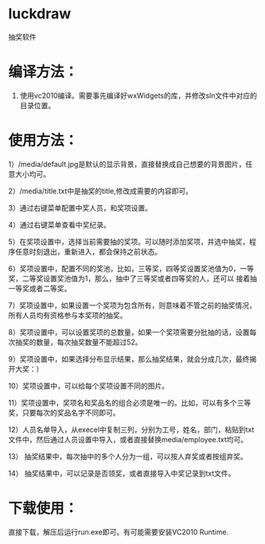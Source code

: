 # luckdraw
抽奖软件
# 编译方法：
1) 使用vc2010编译。需要事先编译好wxWidgets的库，并修改sln文件中对应的目录位置。

# 使用方法：
1）/media/default.jpg是默认的显示背景，直接替换成自己想要的背景图片，任意大小均可。

2）/media/title.txt中是抽奖的title,修改成需要的内容即可。

3）通过右键菜单配置中奖人员，和奖项设置。

4）通过右键菜单查看中奖纪录。

5）在奖项设置中，选择当前需要抽的奖项。可以随时添加奖项，并选中抽奖，程序任意时刻退出，重新进入，都会保持之前状态。

6）奖项设置中，配置不同的奖池，比如，三等奖，四等奖设置奖池值为0，一等奖，二等奖设置奖池值为1，那么，抽中了三等奖或者四等奖的人，还可以
接着抽一等奖或者二等奖。

7）奖项设置中，如果设置一个奖项为包含所有，则意味着不管之前的抽奖情况，所有人员均有资格参与本奖项的抽奖。

8）奖项设置中，可以设置奖项的总数量，如果一个奖项需要分批抽的话，设置每次抽奖的数量，每次抽奖数量不能超过52。

9）奖项设置中，如果选择分布显示结果，那么抽奖结果，就会分成几次，最终揭开大奖：）

10）奖项设置中，可以给每个奖项设置不同的图片。

11）奖项设置中，奖项名和奖品名的组合必须是唯一的。比如，可以有多个三等奖，只要每次的奖品名字不同即可。

12）人员名单导入，从execel中复制三列，分别为工号，姓名，部门，粘贴到txt文件中，然后通过人员设置中导入，或者直接替换media/employee.txt均可。

13） 抽奖结果中，每次抽中的多个人分为一组，可以按人弃奖或者按组弃奖。

14） 抽奖结果中，可以记录是否领奖，或者直接导入中奖记录到txt文件。



# 下载使用：
直接下载，解压后运行run.exe即可。有可能需要安装VC2010 Runtime.
